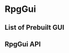 # RpgGui

## List of Prebuilt GUI 

<ApiContent page="PrebuiltGui" />

## RpgGui API

<ApiContent page="RpgGui" />